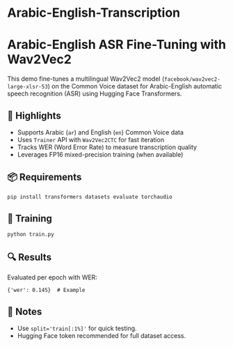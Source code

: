 # Arabic-English-Transcription
# Arabic-English ASR Fine-Tuning with Wav2Vec2

This demo fine-tunes a multilingual Wav2Vec2 model (`facebook/wav2vec2-large-xlsr-53`) on the Common Voice dataset for Arabic-English automatic speech recognition (ASR) using Hugging Face Transformers.

## 🚀 Highlights
- Supports Arabic (`ar`) and English (`en`) Common Voice data
- Uses `Trainer` API with `Wav2Vec2CTC` for fast iteration
- Tracks WER (Word Error Rate) to measure transcription quality
- Leverages FP16 mixed-precision training (when available)

## 📦 Requirements
```bash
pip install transformers datasets evaluate torchaudio
```

## 🧠 Training
```bash
python train.py
```

## 🔍 Results
Evaluated per epoch with WER:
```
{'wer': 0.145}  # Example
```

## 📝 Notes
- Use `split='train[:1%]'` for quick testing.
- Hugging Face token recommended for full dataset access.

